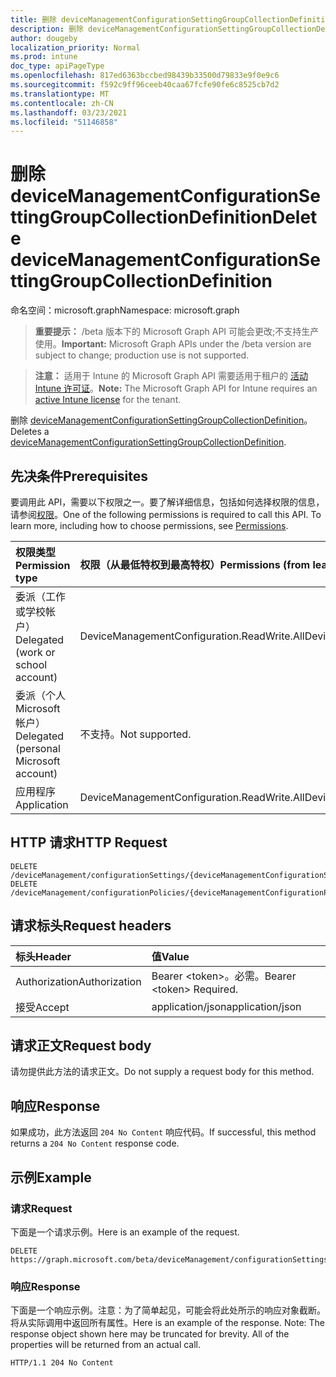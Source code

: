 ```yaml
---
title: 删除 deviceManagementConfigurationSettingGroupCollectionDefinition
description: 删除 deviceManagementConfigurationSettingGroupCollectionDefinition。
author: dougeby
localization_priority: Normal
ms.prod: intune
doc_type: apiPageType
ms.openlocfilehash: 817ed6363bccbed98439b33500d79833e9f0e9c6
ms.sourcegitcommit: f592c9ff96ceeb40caa67fcfe90fe6c8525cb7d2
ms.translationtype: MT
ms.contentlocale: zh-CN
ms.lasthandoff: 03/23/2021
ms.locfileid: "51146858"
---
```

# <a name="delete-devicemanagementconfigurationsettinggroupcollectiondefinition"></a><span data-ttu-id="1a8e8-103">删除 deviceManagementConfigurationSettingGroupCollectionDefinition</span><span class="sxs-lookup"><span data-stu-id="1a8e8-103">Delete deviceManagementConfigurationSettingGroupCollectionDefinition</span></span>

<span data-ttu-id="1a8e8-104">命名空间：microsoft.graph</span><span class="sxs-lookup"><span data-stu-id="1a8e8-104">Namespace: microsoft.graph</span></span>

> <span data-ttu-id="1a8e8-105">**重要提示：** /beta 版本下的 Microsoft Graph API 可能会更改;不支持生产使用。</span><span class="sxs-lookup"><span data-stu-id="1a8e8-105">**Important:** Microsoft Graph APIs under the /beta version are subject to change; production use is not supported.</span></span>

> <span data-ttu-id="1a8e8-106">**注意：** 适用于 Intune 的 Microsoft Graph API 需要适用于租户的 [活动 Intune 许可证](https://go.microsoft.com/fwlink/?linkid=839381)。</span><span class="sxs-lookup"><span data-stu-id="1a8e8-106">**Note:** The Microsoft Graph API for Intune requires an [active Intune license](https://go.microsoft.com/fwlink/?linkid=839381) for the tenant.</span></span>

<span data-ttu-id="1a8e8-107">删除 [deviceManagementConfigurationSettingGroupCollectionDefinition](../resources/intune-deviceconfigv2-devicemanagementconfigurationsettinggroupcollectiondefinition.md)。</span><span class="sxs-lookup"><span data-stu-id="1a8e8-107">Deletes a [deviceManagementConfigurationSettingGroupCollectionDefinition](../resources/intune-deviceconfigv2-devicemanagementconfigurationsettinggroupcollectiondefinition.md).</span></span>

## <a name="prerequisites"></a><span data-ttu-id="1a8e8-108">先决条件</span><span class="sxs-lookup"><span data-stu-id="1a8e8-108">Prerequisites</span></span>
<span data-ttu-id="1a8e8-p101">要调用此 API，需要以下权限之一。要了解详细信息，包括如何选择权限的信息，请参阅[权限](/graph/permissions-reference)。</span><span class="sxs-lookup"><span data-stu-id="1a8e8-p101">One of the following permissions is required to call this API. To learn more, including how to choose permissions, see [Permissions](/graph/permissions-reference).</span></span>

|<span data-ttu-id="1a8e8-111">权限类型</span><span class="sxs-lookup"><span data-stu-id="1a8e8-111">Permission type</span></span>|<span data-ttu-id="1a8e8-112">权限（从最低特权到最高特权）</span><span class="sxs-lookup"><span data-stu-id="1a8e8-112">Permissions (from least to most privileged)</span></span>|
|:---|:---|
|<span data-ttu-id="1a8e8-113">委派（工作或学校帐户）</span><span class="sxs-lookup"><span data-stu-id="1a8e8-113">Delegated (work or school account)</span></span>|<span data-ttu-id="1a8e8-114">DeviceManagementConfiguration.ReadWrite.All</span><span class="sxs-lookup"><span data-stu-id="1a8e8-114">DeviceManagementConfiguration.ReadWrite.All</span></span>|
|<span data-ttu-id="1a8e8-115">委派（个人 Microsoft 帐户）</span><span class="sxs-lookup"><span data-stu-id="1a8e8-115">Delegated (personal Microsoft account)</span></span>|<span data-ttu-id="1a8e8-116">不支持。</span><span class="sxs-lookup"><span data-stu-id="1a8e8-116">Not supported.</span></span>|
|<span data-ttu-id="1a8e8-117">应用程序</span><span class="sxs-lookup"><span data-stu-id="1a8e8-117">Application</span></span>|<span data-ttu-id="1a8e8-118">DeviceManagementConfiguration.ReadWrite.All</span><span class="sxs-lookup"><span data-stu-id="1a8e8-118">DeviceManagementConfiguration.ReadWrite.All</span></span>|

## <a name="http-request"></a><span data-ttu-id="1a8e8-119">HTTP 请求</span><span class="sxs-lookup"><span data-stu-id="1a8e8-119">HTTP Request</span></span>
<!-- {
  "blockType": "ignored"
}
-->
``` http
DELETE /deviceManagement/configurationSettings/{deviceManagementConfigurationSettingDefinitionId}
DELETE /deviceManagement/configurationPolicies/{deviceManagementConfigurationPolicyId}/settings/{deviceManagementConfigurationSettingId}/settingDefinitions/{deviceManagementConfigurationSettingDefinitionId}
```

## <a name="request-headers"></a><span data-ttu-id="1a8e8-120">请求标头</span><span class="sxs-lookup"><span data-stu-id="1a8e8-120">Request headers</span></span>
|<span data-ttu-id="1a8e8-121">标头</span><span class="sxs-lookup"><span data-stu-id="1a8e8-121">Header</span></span>|<span data-ttu-id="1a8e8-122">值</span><span class="sxs-lookup"><span data-stu-id="1a8e8-122">Value</span></span>|
|:---|:---|
|<span data-ttu-id="1a8e8-123">Authorization</span><span class="sxs-lookup"><span data-stu-id="1a8e8-123">Authorization</span></span>|<span data-ttu-id="1a8e8-124">Bearer &lt;token&gt;。必需。</span><span class="sxs-lookup"><span data-stu-id="1a8e8-124">Bearer &lt;token&gt; Required.</span></span>|
|<span data-ttu-id="1a8e8-125">接受</span><span class="sxs-lookup"><span data-stu-id="1a8e8-125">Accept</span></span>|<span data-ttu-id="1a8e8-126">application/json</span><span class="sxs-lookup"><span data-stu-id="1a8e8-126">application/json</span></span>|

## <a name="request-body"></a><span data-ttu-id="1a8e8-127">请求正文</span><span class="sxs-lookup"><span data-stu-id="1a8e8-127">Request body</span></span>
<span data-ttu-id="1a8e8-128">请勿提供此方法的请求正文。</span><span class="sxs-lookup"><span data-stu-id="1a8e8-128">Do not supply a request body for this method.</span></span>

## <a name="response"></a><span data-ttu-id="1a8e8-129">响应</span><span class="sxs-lookup"><span data-stu-id="1a8e8-129">Response</span></span>
<span data-ttu-id="1a8e8-130">如果成功，此方法返回 `204 No Content` 响应代码。</span><span class="sxs-lookup"><span data-stu-id="1a8e8-130">If successful, this method returns a `204 No Content` response code.</span></span>

## <a name="example"></a><span data-ttu-id="1a8e8-131">示例</span><span class="sxs-lookup"><span data-stu-id="1a8e8-131">Example</span></span>

### <a name="request"></a><span data-ttu-id="1a8e8-132">请求</span><span class="sxs-lookup"><span data-stu-id="1a8e8-132">Request</span></span>
<span data-ttu-id="1a8e8-133">下面是一个请求示例。</span><span class="sxs-lookup"><span data-stu-id="1a8e8-133">Here is an example of the request.</span></span>
``` http
DELETE https://graph.microsoft.com/beta/deviceManagement/configurationSettings/{deviceManagementConfigurationSettingDefinitionId}
```

### <a name="response"></a><span data-ttu-id="1a8e8-134">响应</span><span class="sxs-lookup"><span data-stu-id="1a8e8-134">Response</span></span>
<span data-ttu-id="1a8e8-p102">下面是一个响应示例。注意：为了简单起见，可能会将此处所示的响应对象截断。将从实际调用中返回所有属性。</span><span class="sxs-lookup"><span data-stu-id="1a8e8-p102">Here is an example of the response. Note: The response object shown here may be truncated for brevity. All of the properties will be returned from an actual call.</span></span>
``` http
HTTP/1.1 204 No Content
```





